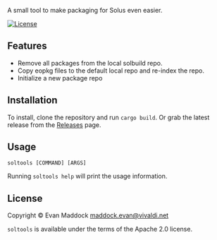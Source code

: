 A small tool to make packaging for Solus even easier.

[![License](https://img.shields.io/badge/License-Apache%202.0-blue.svg)](https://opensource.org/licenses/Apache-2.0)

## Features

- Remove all packages from the local solbuild repo.
- Copy eopkg files to the default local repo and re-index the repo.
- Initialize a new package repo

## Installation

To install, clone the repository and run `cargo build`. Or grab the latest release from the [Releases](https://github.com/EbonJaeger/soltools/releases) page.

## Usage

`soltools [COMMAND] [ARGS]`

Running `soltools help` will print the usage information.

## License

Copyright &copy; Evan Maddock maddock.evan@vivaldi.net

`soltools` is available under the terms of the Apache 2.0 license.
